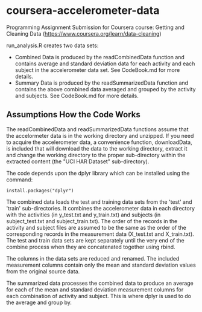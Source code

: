 # coursera-accelerometer-data
Programming Assignment Submission for Coursera course: Getting and Cleaning Data (https://www.coursera.org/learn/data-cleaning)

run_analysis.R creates two data sets:
 * Combined Data is produced by the readCombinedData function and contains average and standard deviation data for each activity and each subject in the accelerometer data set. See CodeBook.md for more details.
 * Summary Data is produced by the readSummarizedData function and contains the above combined data averaged and grouped by the activity and subjects. See CodeBook.md for more details.

## Assumptions How the Code Works
The readCombinedData and readSummarizedData functions assume that the accelormeter data is in the working directory and unzipped. If you need to acquire the accelerometer data, a convenience function, downloadData, is included that will download the data to the working directory, extract it and change the working directory to the proper sub-directory within the extracted content (the "UCI HAR Dataset" sub-directory).

The code depends upon the dplyr library which can be installed using the command:
```
install.packages("dplyr")
```

The combined data loads the test and training data sets from the 'test' and 'train' sub-directories. It combines the accelerometer data in each directory with the activities (in y_test.txt and y_train.txt) and subjects (in subject_test.txt and subject_train.txt). The order of the records in the activity and subject files are assumed to be the same as the order of the corresponding records in the measurement data (X_test.txt and X_train.txt). The test and train data sets are kept separately until the very end of the combine process when they are concatenated together using rbind.

The columns in the data sets are reduced and renamed. The included measurement columns contain only the mean and standard deviation values from the original source data. 

The summarized data processes the combined data to produce an average for each of the mean and standard deviation measurement columns for each combination of activity and subject. This is where dplyr is used to do the average and group by. 
